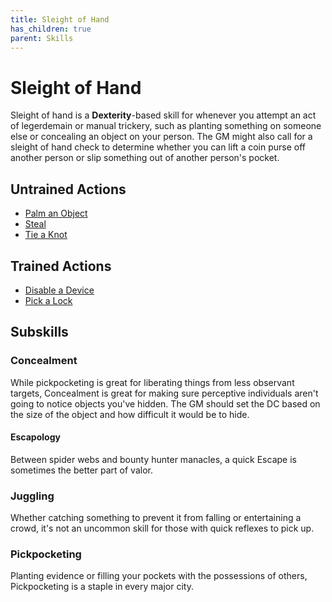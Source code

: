 ```yaml
---
title: Sleight of Hand
has_children: true
parent: Skills
---
```


# Sleight of Hand
Sleight of hand is a **Dexterity**-based skill for whenever you attempt an act of legerdemain or manual trickery, such as planting something on someone else or concealing an object on your person. The GM might also call for a sleight of hand check to determine whether you can lift a coin purse off another person or slip something out of another person's pocket.

## Untrained Actions
* [Palm an Object](https://stormchaserroleplaying.com/stormchaserRPG/Skills/SleightofHand/PalmObject)
* [Steal](https://stormchaserroleplaying.com/stormchaserRPG/Skills/SleightofHand/Steal)
* [Tie a Knot](https://stormchaserroleplaying.com/stormchaserRPG/Skills/SleightofHand/TieKnot)

## Trained Actions
* [Disable a Device](https://stormchaserroleplaying.com/stormchaserRPG/Skills/SleightofHand/DisableDevice)
* [Pick a Lock](https://stormchaserroleplaying.com/stormchaserRPG/Skills/SleightofHand/PickLock)

## Subskills

### Concealment
While pickpocketing is great for liberating things from less observant targets, Concealment is great for making sure perceptive individuals aren't going to notice objects you've hidden. The GM should set the DC based on the size of the object and how difficult it would be to hide.

#### Escapology
Between spider webs and bounty hunter manacles, a quick Escape is sometimes the better part of valor.

### Juggling
Whether catching something to prevent it from falling or entertaining a crowd, it's not an uncommon skill for those with quick reflexes to pick up. 

### Pickpocketing
Planting evidence or filling your pockets with the possessions of others, Pickpocketing is a staple in every major city.
